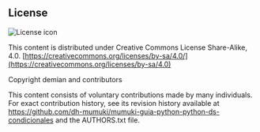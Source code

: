 ## License
![License icon](https://licensebuttons.net/l/by-sa/3.0/88x31.png)

This content is distributed under Creative Commons License Share-Alike, 4.0. [https://creativecommons.org/licenses/by-sa/4.0/](https://creativecommons.org/licenses/by-sa/4.0)

Copyright demian and contributors

This content consists of voluntary contributions made by many
individuals. For exact contribution history, see its revision history
available at https://github.com/dh-mumuki/mumuki-guia-python-python-ds-condicionales and the AUTHORS.txt file.

